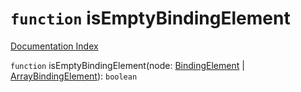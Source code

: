 # `function` isEmptyBindingElement

[Documentation Index](../README.md)

`function` isEmptyBindingElement(node: [BindingElement](../interface.BindingElement/README.md) | [ArrayBindingElement](../type.ArrayBindingElement/README.md)): `boolean`

